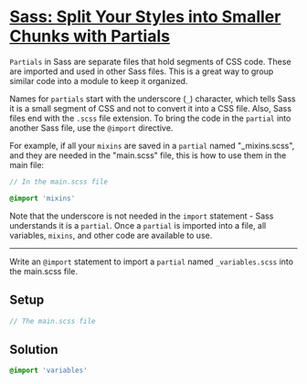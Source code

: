 # [Sass: Split Your Styles into Smaller Chunks with Partials](https://learn.freecodecamp.org/front-end-libraries/sass/split-your-styles-into-smaller-chunks-with-partials)

`Partials` in Sass are separate files that hold segments of CSS code. These are imported and used in other Sass files. This is a great way to group similar code into a module to keep it organized.

Names for `partials` start with the underscore (`_`) character, which tells Sass it is a small segment of CSS and not to convert it into a CSS file. Also, Sass files end with the `.scss` file extension. To bring the code in the `partial` into another Sass file, use the `@import` directive.

For example, if all your `mixins` are saved in a `partial` named "_mixins.scss", and they are needed in the "main.scss" file, this is how to use them in the main file:

```scss
// In the main.scss file

@import 'mixins'
```

Note that the underscore is not needed in the `import` statement - Sass understands it is a `partial`. Once a `partial` is imported into a file, all variables, `mixins`, and other code are available to use.

---

Write an `@import` statement to import a `partial` named `_variables.scss` into the main.scss file.

## Setup
```scss
// The main.scss file

```

## Solution
```scss
@import 'variables'
```